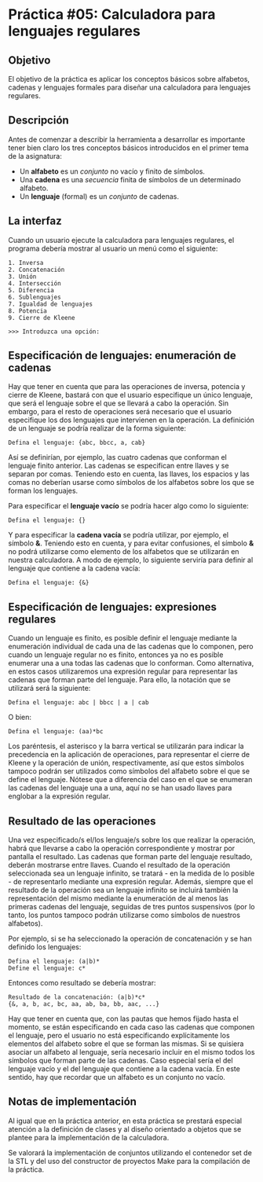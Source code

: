 # Práctica #05: Calculadora para lenguajes regulares

## Objetivo
El objetivo de la práctica es aplicar los conceptos básicos sobre alfabetos, cadenas y lenguajes formales para diseñar una calculadora para lenguajes regulares.

## Descripción
Antes de comenzar a describir la herramienta a desarrollar es importante tener bien claro los tres conceptos básicos introducidos en el primer tema de la asignatura:

* Un **alfabeto** es un *conjunto* no vacío y finito de símbolos.
* Una **cadena** es una *secuencia* finita de símbolos de un determinado alfabeto.
* Un **lenguaje** (formal) es un *conjunto* de cadenas.


## La interfaz

Cuando un usuario ejecute la calculadora para lenguajes regulares, el programa debería mostrar al usuario un menú como el siguiente:
```
1. Inversa
2. Concatenación 
3. Unión 
4. Intersección
5. Diferencia
6. Sublenguajes
7. Igualdad de lenguajes
8. Potencia
9. Cierre de Kleene

>>> Introduzca una opción: 
```


## Especificación de lenguajes: enumeración de cadenas

Hay que tener en cuenta que para las operaciones de inversa, potencia y cierre de Kleene, bastará con que el usuario especifique un único lenguaje, que será el lenguaje sobre el que se llevará a cabo la operación. Sin embargo, para el resto de operaciones será necesario que el usuario especifique los dos lenguajes que intervienen en la operación. La definición de un lenguaje se podría realizar de la forma siguiente:

```
Defina el lenguaje: {abc, bbcc, a, cab}
```

Así se definirían, por ejemplo, las cuatro cadenas que conforman el lenguaje finito anterior. Las cadenas se especifican entre llaves y se separan por comas. Teniendo esto en cuenta, las llaves, los espacios y las comas no deberían usarse como símbolos de los alfabetos sobre los que se forman los lenguajes.

Para especificar el **lenguaje vacío** se podría hacer algo como lo siguiente:

```
Defina el lenguaje: {}
```

Y para especificar la **cadena vacía** se podría utilizar, por ejemplo, el símbolo **&**. Teniendo esto en cuenta, y para evitar confusiones, el símbolo **&** no podrá utilizarse como elemento de los alfabetos que se utilizarán en nuestra calculadora. A modo de ejemplo, lo siguiente serviría para definir al lenguaje que contiene a la cadena vacía:

```
Defina el lenguaje: {&}
```


## Especificación de lenguajes: expresiones regulares

Cuando un lenguaje es finito, es posible definir el lenguaje mediante la enumeración individual de cada una de las cadenas que lo componen, pero cuando un lenguaje regular no es finito, entonces ya no es posible enumerar una a una todas las cadenas que lo conforman. Como alternativa, en estos casos utilizaremos una expresión regular para representar las cadenas que forman parte del lenguaje. Para ello, la notación que se utilizará será la siguiente:

```
Defina el lenguaje: abc | bbcc | a | cab
```

O bien:

```
Defina el lenguaje: (aa)*bc
```

Los paréntesis, el asterisco y la barra vertical se utilizarán para indicar la precedencia en la aplicación de operaciones, para representar el cierre de Kleene y la operación de unión, respectivamente, así que estos símbolos tampoco podrán ser utilizados como símbolos del alfabeto sobre el que se define el lenguaje. Nótese que a diferencia del caso en el que se enumeran las cadenas del lenguaje una a una, aquí no se han usado llaves para englobar a la expresión regular.



## Resultado de las operaciones

Una vez especificado/s el/los lenguaje/s sobre los que realizar la operación, habrá que llevarse a cabo la operación correspondiente y mostrar por pantalla el resultado. Las cadenas que forman parte del lenguaje resultado, deberán mostrarse entre llaves. Cuando el resultado de la operación seleccionada sea un lenguaje infinito, se tratará - en la medida de lo posible - de representarlo mediante una expresión regular. Además, siempre que el resultado de la operación sea un lenguaje infinito se incluirá también la representación del mismo mediante la enumeración de al menos las primeras cadenas del lenguaje, seguidas de tres puntos suspensivos (por lo tanto, los puntos tampoco podrán utilizarse como símbolos de nuestros alfabetos).

Por ejemplo, si se ha seleccionado la operación de concatenación y se han definido los lenguajes:

```
Defina el lenguaje: (a|b)*
Define el lenguaje: c*
```

Entonces como resultado se debería mostrar:

```
Resultado de la concatenación: (a|b)*c*
{&, a, b, ac, bc, aa, ab, ba, bb, aac, ...}
```

Hay que tener en cuenta que, con las pautas que hemos fijado hasta el momento, se están especificando en cada caso las cadenas que componen el lenguaje, pero el usuario no está especificando explícitamente los elementos del alfabeto sobre el que se forman las mismas. Si se quisiera asociar un alfabeto al lenguaje, sería necesario incluir en el mismo todos los símbolos que forman parte de las cadenas. Caso especial sería el del lenguaje vacío y el del lenguaje que contiene a la cadena vacía. En este sentido, hay que recordar que un alfabeto es un conjunto no vacío.

## Notas de implementación
Al igual que en la práctica anterior, en esta práctica se prestará especial atención a la definición de clases y al diseño orientado a objetos que se plantee para la implementación de la calculadora.

Se valorará la implementación de conjuntos utilizando el contenedor set de la STL y del uso del constructor de proyectos Make para la compilación de la práctica.